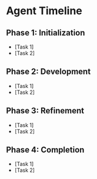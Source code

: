 # Agent Timeline

## Phase 1: Initialization
- [Task 1]
- [Task 2]

## Phase 2: Development
- [Task 1]
- [Task 2]

## Phase 3: Refinement
- [Task 1]
- [Task 2]

## Phase 4: Completion
- [Task 1]
- [Task 2]